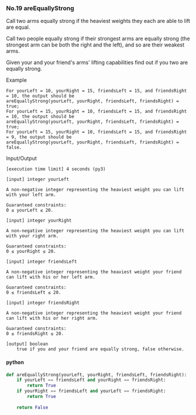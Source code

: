 ### No.19 areEquallyStrong
Call two arms equally strong if the heaviest weights they each are able to lift are equal.

Call two people equally strong if their strongest arms are equally strong (the strongest arm can be both the right and the left), and so are their weakest arms.

Given your and your friend's arms' lifting capabilities find out if you two are equally strong.

Example

    For yourLeft = 10, yourRight = 15, friendsLeft = 15, and friendsRight = 10, the output should be
    areEquallyStrong(yourLeft, yourRight, friendsLeft, friendsRight) = true;
    For yourLeft = 15, yourRight = 10, friendsLeft = 15, and friendsRight = 10, the output should be
    areEquallyStrong(yourLeft, yourRight, friendsLeft, friendsRight) = true;
    For yourLeft = 15, yourRight = 10, friendsLeft = 15, and friendsRight = 9, the output should be
    areEquallyStrong(yourLeft, yourRight, friendsLeft, friendsRight) = false.

Input/Output

    [execution time limit] 4 seconds (py3)

    [input] integer yourLeft

    A non-negative integer representing the heaviest weight you can lift with your left arm.

    Guaranteed constraints:
    0 ≤ yourLeft ≤ 20.

    [input] integer yourRight

    A non-negative integer representing the heaviest weight you can lift with your right arm.

    Guaranteed constraints:
    0 ≤ yourRight ≤ 20.

    [input] integer friendsLeft

    A non-negative integer representing the heaviest weight your friend can lift with his or her left arm.

    Guaranteed constraints:
    0 ≤ friendsLeft ≤ 20.

    [input] integer friendsRight

    A non-negative integer representing the heaviest weight your friend can lift with his or her right arm.

    Guaranteed constraints:
    0 ≤ friendsRight ≤ 20.

    [output] boolean
        true if you and your friend are equally strong, false otherwise.
#### python
```python
def areEquallyStrong(yourLeft, yourRight, friendsLeft, friendsRight):
    if yourLeft == friendsLeft and yourRight == friendsRight:
        return True
    if yourRight == friendsLeft and yourLeft == friendsRight:
        return True
    
    return False
```